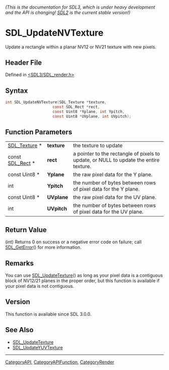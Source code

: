 ###### (This is the documentation for SDL3, which is under heavy development and the API is changing! [SDL2](https://wiki.libsdl.org/SDL2/) is the current stable version!)
# SDL_UpdateNVTexture

Update a rectangle within a planar NV12 or NV21 texture with new pixels.

## Header File

Defined in [<SDL3/SDL_render.h>](https://github.com/libsdl-org/SDL/blob/main/include/SDL3/SDL_render.h)

## Syntax

```c
int SDL_UpdateNVTexture(SDL_Texture *texture,
                     const SDL_Rect *rect,
                     const Uint8 *Yplane, int Ypitch,
                     const Uint8 *UVplane, int UVpitch);
```

## Function Parameters

|                              |             |                                                                                       |
| ---------------------------- | ----------- | ------------------------------------------------------------------------------------- |
| [SDL_Texture](SDL_Texture) * | **texture** | the texture to update                                                                 |
| const [SDL_Rect](SDL_Rect) * | **rect**    | a pointer to the rectangle of pixels to update, or NULL to update the entire texture. |
| const Uint8 *                | **Yplane**  | the raw pixel data for the Y plane.                                                   |
| int                          | **Ypitch**  | the number of bytes between rows of pixel data for the Y plane.                       |
| const Uint8 *                | **UVplane** | the raw pixel data for the UV plane.                                                  |
| int                          | **UVpitch** | the number of bytes between rows of pixel data for the UV plane.                      |

## Return Value

(int) Returns 0 on success or a negative error code on failure; call
[SDL_GetError](SDL_GetError)() for more information.

## Remarks

You can use [SDL_UpdateTexture](SDL_UpdateTexture)() as long as your pixel
data is a contiguous block of NV12/21 planes in the proper order, but this
function is available if your pixel data is not contiguous.

## Version

This function is available since SDL 3.0.0.

## See Also

- [SDL_UpdateTexture](SDL_UpdateTexture)
- [SDL_UpdateYUVTexture](SDL_UpdateYUVTexture)

----
[CategoryAPI](CategoryAPI), [CategoryAPIFunction](CategoryAPIFunction), [CategoryRender](CategoryRender)

